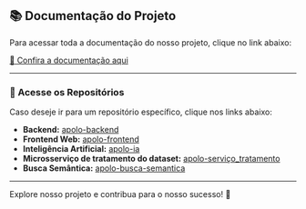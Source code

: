 ## 📚 Documentação do Projeto

Para acessar toda a documentação do nosso projeto, clique no link abaixo:

[📖 Confira a documentação aqui](https://github.com/Apolo-API-6-DSM/apolo-documentation)

---

### 🚀 Acesse os Repositórios

Caso deseje ir para um repositório específico, clique nos links abaixo:

- **Backend:** [apolo-backend](https://github.com/Apolo-API-6-DSM/apolo-backend)
- **Frontend Web:** [apolo-frontend](https://github.com/Apolo-API-6-DSM/apolo-frontend)
- **Inteligência Artificial:** [apolo-ia](https://github.com/Apolo-API-6-DSM/apolo-IA)
- **Microsserviço de tratamento do dataset:** [apolo-serviço_tratamento](https://github.com/Apolo-API-6-DSM/apolo-pre_processamento)
- **Busca Semântica:** [apolo-busca-semantica](https://github.com/Apolo-API-6-DSM/apolo-busca-semantica)

---

Explore nosso projeto e contribua para o nosso sucesso! 🚀